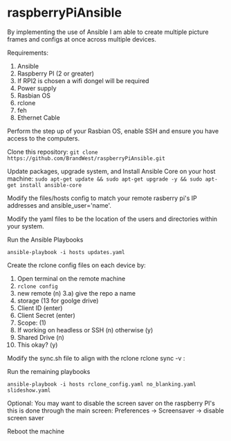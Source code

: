 # raspberryPiAnsible
By implementing the use of Ansible I am able to create multiple picture frames and configs at once across multiple devices.

Requirements:
1. Ansible
2. Raspberry PI (2 or greater)
3. If RPI2 is chosen a wifi dongel will be required
4. Power supply
5. Rasbian OS
6. rclone
7. feh
8. Ethernet Cable


Perform the step up of your Rasbian OS, enable SSH and ensure you have access to the computers.

Clone this repository:
`git clone https://github.com/BrandWest/raspberryPiAnsible.git`

Update packages, upgrade system, and Install Ansible Core on your host machine:
`sudo apt-get update && sudo apt-get upgrade -y && sudo apt-get install ansible-core`

Modify the files/hosts config to match your remote rasberry pi's IP addresses and ansible_user='name'.

Modify the yaml files to be the location of the users and directories within your system. 


Run the Ansible Playbooks

`ansible-playbook -i hosts updates.yaml`

Create the rclone config files on each device by:
1. Open terminal on the remote machine
2. `rclone config`
3. new remote (n)
3.a) give the repo a name
4. storage (13 for goolge drive)
5. Client ID (enter)
6. Client Secret (enter)
7. Scope: (1)
8. If working on headless or SSH (n) otherwise (y)
9. Shared Drive (n)
10. This okay? (y)

Modify the sync.sh file to align with the rclone
rclone sync -v <drive>:<location of photos> <file save location>

Run the remaining playbooks

`ansible-playbook -i hosts rclone_config.yaml no_blanking.yaml slideshow.yaml`

Optional:
You may want to disable the screen saver on the raspberry PI's this is done through the main screen: Preferences -> Screensaver -> disable screen saver 

Reboot the machine
